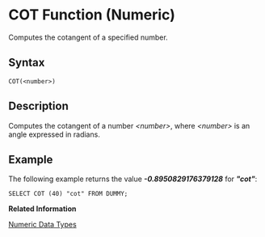 <!-- loio20ddc091751910148f72db8d34f39adf -->

# COT Function \(Numeric\)

Computes the cotangent of a specified number.



<a name="loio20ddc091751910148f72db8d34f39adf__sql_function_cot_1sql_function_cot_syntax"/>

## Syntax

```
COT(<number>)
```



<a name="loio20ddc091751910148f72db8d34f39adf__sql_function_cot_1sql_function_cot_description"/>

## Description

Computes the cotangent of a number *<number\>*, where *<number\>* is an angle expressed in radians.



<a name="loio20ddc091751910148f72db8d34f39adf__sql_function_cot_1sql_function_cot_examples"/>

## Example

The following example returns the value ***\-0.8950829176379128*** for ***"cot"***:

```
SELECT COT (40) "cot" FROM DUMMY;
```

**Related Information**  


[Numeric Data Types](../numeric-data-types-4ee2f26.md "Numeric data types are used to store numeric information.")

